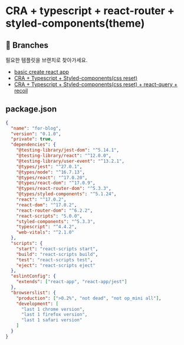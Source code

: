 # CRA + typescript + react-router + styled-components(theme)

## 🌿 Branches

필요한 템플릿을 브랜치로 찾아가세요.

- [basic create react app](https://github.com/Cottonwood-moa/ReactBasicTemplate)
- [CRA + Typescript + Styled-components(css reset)](https://github.com/Cottonwood-moa/ReactBasicTemplate/tree/react-typescript)
- [CRA + Typescript + Styled-components(css reset) + react-query + recoil](https://github.com/Cottonwood-moa/ReactBasicTemplate/tree/react-typescript-recoil-reactQuery)

## package.json

```json
{
  "name": "for-blog",
  "version": "0.1.0",
  "private": true,
  "dependencies": {
    "@testing-library/jest-dom": "^5.14.1",
    "@testing-library/react": "^12.0.0",
    "@testing-library/user-event": "^13.2.1",
    "@types/jest": "^27.0.1",
    "@types/node": "^16.7.13",
    "@types/react": "^17.0.20",
    "@types/react-dom": "^17.0.9",
    "@types/react-router-dom": "^5.3.3",
    "@types/styled-components": "^5.1.24",
    "react": "^17.0.2",
    "react-dom": "^17.0.2",
    "react-router-dom": "^6.2.2",
    "react-scripts": "5.0.0",
    "styled-components": "^5.3.3",
    "typescript": "^4.4.2",
    "web-vitals": "^2.1.0"
  },
  "scripts": {
    "start": "react-scripts start",
    "build": "react-scripts build",
    "test": "react-scripts test",
    "eject": "react-scripts eject"
  },
  "eslintConfig": {
    "extends": ["react-app", "react-app/jest"]
  },
  "browserslist": {
    "production": [">0.2%", "not dead", "not op_mini all"],
    "development": [
      "last 1 chrome version",
      "last 1 firefox version",
      "last 1 safari version"
    ]
  }
}
```
